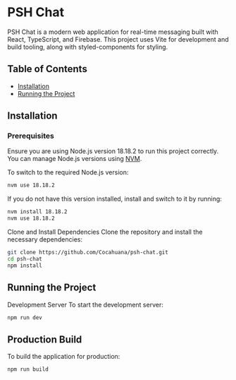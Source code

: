 # PSH Chat

PSH Chat is a modern web application for real-time messaging built with React, TypeScript, and Firebase. This project uses Vite for development and build tooling, along with styled-components for styling.

## Table of Contents

- [Installation](#installation)
- [Running the Project](#running-the-project)

## Installation

### Prerequisites

Ensure you are using Node.js version 18.18.2 to run this project correctly. You can manage Node.js versions using [NVM](https://github.com/nvm-sh/nvm).

To switch to the required Node.js version:

```bash
nvm use 18.18.2
```

If you do not have this version installed, install and switch to it by running:

```bash
nvm install 18.18.2
nvm use 18.18.2
```

Clone and Install Dependencies
Clone the repository and install the necessary dependencies:

```bash
git clone https://github.com/Cocahuana/psh-chat.git
cd psh-chat
npm install
```

## Running the Project

Development Server
To start the development server:

```bash
npm run dev
```

## Production Build

To build the application for production:

```bash
npm run build
```
